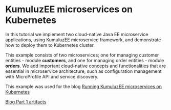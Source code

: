 # KumuluzEE microservices on Kubernetes

In this tutorial we implement two cloud-native Java EE microservice applications, using KumuluzEE 
microservice framework, and demonstrate how to deploy them to Kubernetes cluster.

This example consists of two microservices; 
one for managing customer entities - module **customers**, and one for managing order entities - module **orders**. We add important cloud-native 
concepts and functionalities that are essential in microservice architecture, such as configuration management with 
MicroProfile API and service discovery. 

This example was used for the blog [Running KumuluzEE microservices on Kubernetes](https://blog.kumuluz.com/kumuluzee/kubernetes/2017/12/03/kumuluzee-microservices-on-kubernetes_part1)

[Blog Part 1 artifacts](https://github.com/zvonegit/kumuluzee-kubernetes/releases/tag/v1.0.0)
